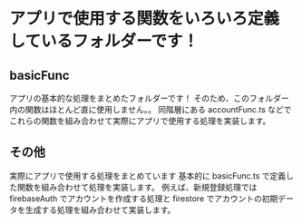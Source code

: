 # アプリで使用する関数をいろいろ定義しているフォルダーです！

## basicFunc

アプリの基本的な処理をまとめたフォルダーです！
そのため、このフォルダー内の関数はほとんど直に使用しません。。
同階層にある accountFunc.ts などでこれらの関数を組み合わせて実際にアプリで使用する処理を実装します。

## その他

実際にアプリで使用する処理をまとめています
基本的に basicFunc.ts で定義した関数を組み合わせて処理を実装します。
例えば、新規登録処理では firebaseAuth でアカウントを作成する処理と firestore でアカウントの初期データを生成する処理を組み合わせて実装します。
